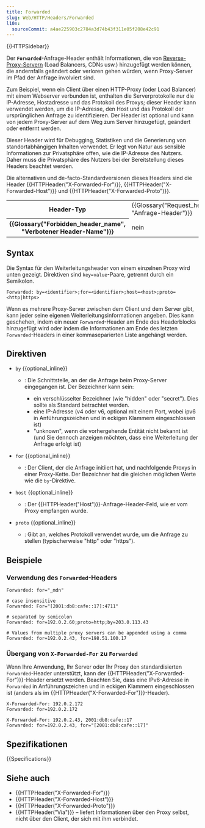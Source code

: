 ```yaml
---
title: Forwarded
slug: Web/HTTP/Headers/Forwarded
l10n:
  sourceCommit: a4ae225903c2784a3d74b43f311e05f208e42c91
---
```


{{HTTPSidebar}}

Der **`Forwarded`**-Anfrage-Header enthält Informationen, die von [Reverse-Proxy-Servern](/de/docs/Web/HTTP/Proxy_servers_and_tunneling) (Load Balancers, CDNs usw.) hinzugefügt werden können, die andernfalls geändert oder verloren gehen würden, wenn Proxy-Server im Pfad der Anfrage involviert sind.

Zum Beispiel, wenn ein Client über einen HTTP-Proxy (oder Load Balancer) mit einem Webserver verbunden ist, enthalten die Serverprotokolle nur die IP-Adresse, Hostadresse und das Protokoll des Proxys; dieser Header kann verwendet werden, um die IP-Adresse, den Host und das Protokoll der ursprünglichen Anfrage zu identifizieren. Der Header ist optional und kann von jedem Proxy-Server auf dem Weg zum Server hinzugefügt, geändert oder entfernt werden.

Dieser Header wird für Debugging, Statistiken und die Generierung von standortabhängigen Inhalten verwendet. Er legt von Natur aus sensible Informationen zur Privatsphäre offen, wie die IP-Adresse des Nutzers. Daher muss die Privatsphäre des Nutzers bei der Bereitstellung dieses Headers beachtet werden.

Die alternativen und de-facto-Standardversionen dieses Headers sind die Header {{HTTPHeader("X-Forwarded-For")}}, {{HTTPHeader("X-Forwarded-Host")}} und {{HTTPHeader("X-Forwarded-Proto")}}.

<table class="properties">
  <tbody>
    <tr>
      <th scope="row">Header-Typ</th>
      <td>{{Glossary("Request_header", "Anfrage-Header")}}</td>
    </tr>
    <tr>
      <th scope="row">{{Glossary("Forbidden_header_name", "Verbotener Header-Name")}}</th>
      <td>nein</td>
    </tr>
  </tbody>
</table>

## Syntax

Die Syntax für den Weiterleitungsheader von einem einzelnen Proxy wird unten gezeigt. Direktiven sind `key=value`-Paare, getrennt durch ein Semikolon.

```http
Forwarded: by=<identifier>;for=<identifier>;host=<host>;proto=<http|https>
```

Wenn es mehrere Proxy-Server zwischen dem Client und dem Server gibt, kann jeder seine eigenen Weiterleitungsinformationen angeben. Dies kann geschehen, indem ein neuer `Forwarded`-Header am Ende des Headerblocks hinzugefügt wird oder indem die Informationen am Ende des letzten `Forwarded`-Headers in einer kommaseparierten Liste angehängt werden.

## Direktiven

- `by` {{optional_inline}}

  - : Die Schnittstelle, an der die Anfrage beim Proxy-Server eingegangen ist.
    Der Bezeichner kann sein:

    - ein verschlüsselter Bezeichner (wie "hidden" oder "secret").
      Dies sollte als Standard betrachtet werden.
    - eine IP-Adresse (v4 oder v6, optional mit einem Port, wobei ipv6 in Anführungszeichen und in eckigen Klammern eingeschlossen ist)
    - "unknown", wenn die vorhergehende Entität nicht bekannt ist (und Sie dennoch anzeigen möchten, dass eine Weiterleitung der Anfrage erfolgt ist)

- `for` {{optional_inline}}
  - : Der Client, der die Anfrage initiiert hat, und nachfolgende Proxys in einer Proxy-Kette.
    Der Bezeichner hat die gleichen möglichen Werte wie die `by`-Direktive.
- `host` {{optional_inline}}
  - : Der {{HTTPHeader("Host")}}-Anfrage-Header-Feld, wie er vom Proxy empfangen wurde.
- `proto` {{optional_inline}}
  - : Gibt an, welches Protokoll verwendet wurde, um die Anfrage zu stellen (typischerweise "http" oder "https").

## Beispiele

### Verwendung des `Forwarded`-Headers

```http
Forwarded: for="_mdn"

# case insensitive
Forwarded: For="[2001:db8:cafe::17]:4711"

# separated by semicolon
Forwarded: for=192.0.2.60;proto=http;by=203.0.113.43

# Values from multiple proxy servers can be appended using a comma
Forwarded: for=192.0.2.43, for=198.51.100.17
```

### Übergang von `X-Forwarded-For` zu `Forwarded`

Wenn Ihre Anwendung, Ihr Server oder Ihr Proxy den standardisierten `Forwarded`-Header unterstützt, kann der {{HTTPHeader("X-Forwarded-For")}}-Header ersetzt werden. Beachten Sie, dass eine IPv6-Adresse in `Forwarded` in Anführungszeichen und in eckigen Klammern eingeschlossen ist (anders als im {{HTTPHeader("X-Forwarded-For")}}-Header).

```http
X-Forwarded-For: 192.0.2.172
Forwarded: for=192.0.2.172

X-Forwarded-For: 192.0.2.43, 2001:db8:cafe::17
Forwarded: for=192.0.2.43, for="[2001:db8:cafe::17]"
```

## Spezifikationen

{{Specifications}}

## Siehe auch

- {{HTTPHeader("X-Forwarded-For")}}
- {{HTTPHeader("X-Forwarded-Host")}}
- {{HTTPHeader("X-Forwarded-Proto")}}
- {{HTTPHeader("Via")}} – liefert Informationen über den Proxy selbst, nicht über den Client, der sich mit ihm verbindet.
